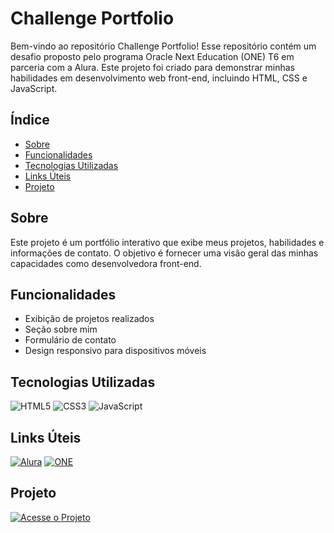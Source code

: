 # Challenge Portfolio

Bem-vindo ao repositório Challenge Portfolio! Esse repositório contém um desafio proposto pelo programa Oracle Next Education (ONE) T6 em parceria com a Alura. Este projeto foi criado para demonstrar minhas habilidades em desenvolvimento web front-end, incluindo HTML, CSS e JavaScript.


## Índice

- [Sobre](#sobre)
- [Funcionalidades](#funcionalidades)
- [Tecnologias Utilizadas](#tecnologias-utilizadas)
- [Links Úteis](#links-úteis)
- [Projeto](#projeto)


## Sobre

Este projeto é um portfólio interativo que exibe meus projetos, habilidades e informações de contato. O objetivo é fornecer uma visão geral das minhas capacidades como desenvolvedora front-end.

## Funcionalidades

- Exibição de projetos realizados
- Seção sobre mim
- Formulário de contato
- Design responsivo para dispositivos móveis

## Tecnologias Utilizadas

![HTML5](https://img.shields.io/badge/HTML5-E34F26?style=for-the-badge&logo=html5&logoColor=white)
![CSS3](https://img.shields.io/badge/CSS3-1572B6?style=for-the-badge&logo=css3&logoColor=white)
![JavaScript](https://img.shields.io/badge/JavaScript-F7DF1E?style=for-the-badge&logo=javascript&logoColor=black)

## Links Úteis

[![Alura](https://img.shields.io/badge/Alura-0076C1?style=for-the-badge&logo=alura&logoColor=white)](https://www.alura.com.br)
[![ONE](https://img.shields.io/badge/ONE-FF9800?style=for-the-badge&logo=oracle&logoColor=white)](https://www.oracle.com/education/oracle-next-education/)

## Projeto

[![Acesse o Projeto](https://img.shields.io/badge/Acesse%20o%20Projeto-Link-green?style=for-the-badge)]()
